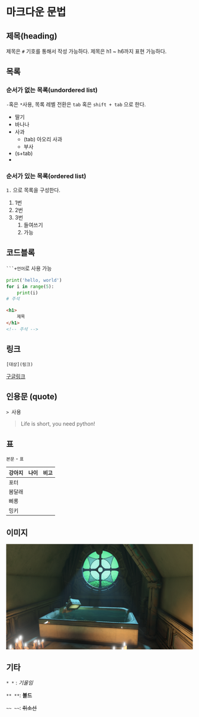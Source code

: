 # 마크다운 문법

## 제목(heading)

제목은 `#` 기호를 통해서 작성 가능하다. 제목은 h1 ~ h6까지 표현 가능하다.



## 목록

### 순서가 없는 목록(undordered list)

`-`혹은 `*`사용, 목록 레벨 전환은 `tab` 혹은 `shift + tab` 으로 한다.

- 딸기
- 바나나
- 사과
  - (tab) 아오리 사과
  - 부사
- (s+tab)
- 

### 순서가 있는 목록(ordered list)

`1.` 으로 목록을 구성한다.

1. 1번
2. 2번
3. 3번
   1. 들여쓰기
   2. 가능



## 코드블록

` ```+언어 `로 사용 가능

```python
print('hello, world')
for i in range(5):
    print(i)
# 주석
```

```html
<h1>
    제목
</h1>
<!-- 주석 -->
```

## 링크

` [대상](링크) `

[구글링크](https://google.com)



## 인용문 (quote)

`> `사용

> Life is short, you need python!



## 표

`본문` - `표`

| 강아지 | 나이 | 비고 |
| ------ | ---- | ---- |
| 포터   |      |      |
| 봄달래 |      |      |
| 삐롱   |      |      |
| 밍키   |      |      |



## 이미지



![51251](markdown.assets/51251-16419709051811.PNG)



## 기타



`* *` : *기울임*

`** **`: **볼드**

`~~ ~~`: ~~취소선~~